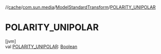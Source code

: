 //[cache](../../../index.md)/[com.sun.media](../index.md)/[ModelStandardTransform](index.md)/[POLARITY_UNIPOLAR](-p-o-l-a-r-i-t-y_-u-n-i-p-o-l-a-r.md)

# POLARITY_UNIPOLAR

[jvm]\
val [POLARITY_UNIPOLAR](-p-o-l-a-r-i-t-y_-u-n-i-p-o-l-a-r.md): [Boolean](https://kotlinlang.org/api/latest/jvm/stdlib/kotlin/-boolean/index.html)
